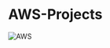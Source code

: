 # AWS-Projects
![AWS](https://img.shields.io/badge/AWS-%23FF9900.svg?style=for-the-badge&logo=amazon-aws&logoColor=white)
